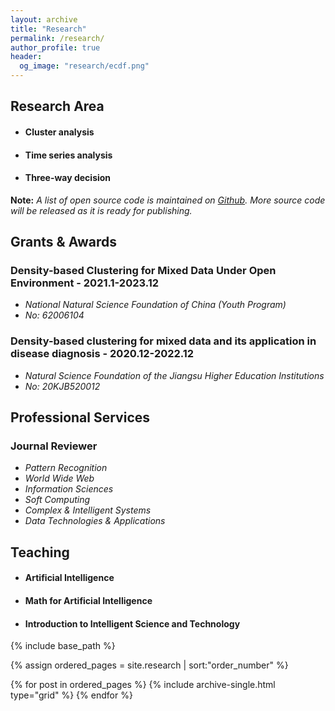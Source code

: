 ```yaml
---
layout: archive
title: "Research"
permalink: /research/
author_profile: true
header:
  og_image: "research/ecdf.png"
---
```


## Research Area
- #### Cluster analysis
- #### Time series analysis
- #### Three-way decision

**Note:** *A list of open source code is maintained on [Github](https://github.com/Du-Team). More source code will be released as it is ready for publishing.*

## Grants & Awards
### **Density-based Clustering for Mixed Data Under Open Environment - 2021.1-2023.12**
- *National Natural Science Foundation of China (Youth Program)*
- *No: 62006104*

### **Density-based clustering for mixed data and its application in disease diagnosis - 2020.12-2022.12**
- *Natural Science Foundation of the Jiangsu Higher Education Institutions*
- *No: 20KJB520012*

## Professional Services
### **Journal Reviewer**
- *Pattern Recognition*
- *World Wide Web*
- *Information Sciences*
- *Soft Computing*
- *Complex & Intelligent Systems*
- *Data Technologies & Applications*

## Teaching
- #### Artificial Intelligence
- #### Math for Artificial Intelligence
- #### Introduction to Intelligent Science and Technology




<nbsp>

{% include base_path %}

{% assign ordered_pages = site.research | sort:"order_number" %}

{% for post in ordered_pages %}
  {% include archive-single.html type="grid" %}
{% endfor %}